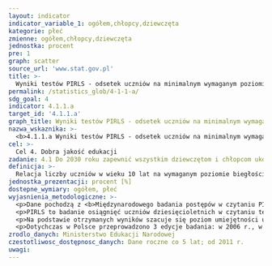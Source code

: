 ```yaml
---
layout: indicator
indicator_variable_1: ogółem,chłopcy,dziewczęta
kategorie: płeć
zmienne: ogółem,chłopcy,dziewczęta
jednostka: procent
pre: 1
graph: scatter
source_url: 'www.stat.gov.pl'
title: >-
  Wyniki testów PIRLS - odsetek uczniów na minimalnym wymaganym poziomie osiągnięć w czytaniu
permalink: /statistics_glob/4-1-1-a/
sdg_goal: 4
indicator: 4.1.1.a
target_id: '4.1.1.a'
graph_title: Wyniki testów PIRLS - odsetek uczniów na minimalnym wymaganym poziomie osiągnięć w czytaniu
nazwa_wskaznika: >-
  <b>4.1.1.a Wyniki testów PIRLS - odsetek uczniów na minimalnym wymaganym poziomie osiągnięć w czytaniu</b>
cel: >-
  Cel 4. Dobra jakość edukacji
zadanie: 4.1 Do 2030 roku zapewnić wszystkim dziewczętom i chłopcom ukończenie nieodpłatnej, sprawiedliwej, dobrej jakości edukacji na poziomie podstawowym i ponadpodstawowym prowadzącej do efektywnych wyników w nauce, zgodnie z czwartym celem
definicja: >-
  Relacja liczby uczniów w wieku 10 lat na wymaganym poziomie biegłości w czytaniu (minimum poziom drugi) do liczby uczniów w danej grupie wiekowej objętych badaniem.
jednostka_prezentacji: procent [%]
dostepne_wymiary: ogółem, płeć
wyjasnienia_metodologiczne: >-
  <p>Dane pochodzą z <b>Międzynarodowego badania postępów w czytaniu PIRLS</b> (<i>Progress in International Reading Literacy Study</i>) </p>
  <p>PIRLS to badanie osiągnięć uczniów dziesięcioletnich w czytaniu tekstów literackich i użytkowych. Badanie jest organizowane przez Międzynarodowe Towarzystwo Oceniania Osiągnięć Szkolnych (IEA) i odbywa się w cyklu pięcioletnim od 2001 r. Za przygotowanie i przeprowadzenie badania w Polsce odpowiada Instytut Badań Edukacyjnych (na zlecenie Ministerstwa Edukacji Narodowej). </p>
  <p>Na podstawie otrzymanych wyników szacuje się poziom umiejętności ucznia. Najlepsi uczniowie osiągają poziom 5 (zdolność oddzielania informacji istotnych od nieistotnych, wyciąganie wniosków z przesłanek rozsianych w tekście, itd.), natomiast wyniki poniżej poziomu 2 - minimalnego poziomu kompetencji - wskazują na posiadanie jedynie bardzo podstawowych umiejętności (rozumienie tylko pojedynczych zdań). </p>
  <p>Dotychczas w Polsce przeprowadzono 3 edycje badania: w 2006 r., w 2011 r. oraz w 2016 r. W dwóch pierwszych edycjach badaniem objęto klasę trzecią szkoły podstawowej, natomiast w ostatniej udział wzięli uczniowie klasy czwartej. Zmiana klasy wynikała z reformy wieku obowiązku szkolnego w Polsce.</p>
zrodlo_danych: Ministerstwo Edukacji Narodowej
czestotliwosc_dostępnosc_danych: Dane roczne co 5 lat; od 2011 r.
uwagi:
---
```

